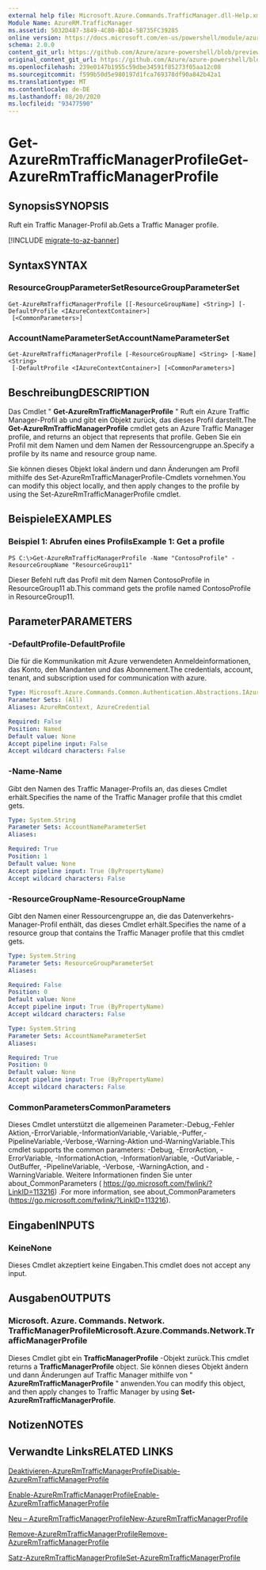 ```yaml
---
external help file: Microsoft.Azure.Commands.TrafficManager.dll-Help.xml
Module Name: AzureRM.TrafficManager
ms.assetid: 5032D487-3849-4C80-BD14-5B735FC39285
online version: https://docs.microsoft.com/en-us/powershell/module/azurerm.trafficmanager/get-azurermtrafficmanagerprofile
schema: 2.0.0
content_git_url: https://github.com/Azure/azure-powershell/blob/preview/src/ResourceManager/TrafficManager/Commands.TrafficManager2/help/Get-AzureRmTrafficManagerProfile.md
original_content_git_url: https://github.com/Azure/azure-powershell/blob/preview/src/ResourceManager/TrafficManager/Commands.TrafficManager2/help/Get-AzureRmTrafficManagerProfile.md
ms.openlocfilehash: 239e0147b1955c59dbe34591f85273f05aa12c08
ms.sourcegitcommit: f599b50d5e980197d1fca769378df90a842b42a1
ms.translationtype: MT
ms.contentlocale: de-DE
ms.lasthandoff: 08/20/2020
ms.locfileid: "93477590"
---
```

# <span data-ttu-id="2aaef-101">Get-AzureRmTrafficManagerProfile</span><span class="sxs-lookup"><span data-stu-id="2aaef-101">Get-AzureRmTrafficManagerProfile</span></span>

## <span data-ttu-id="2aaef-102">Synopsis</span><span class="sxs-lookup"><span data-stu-id="2aaef-102">SYNOPSIS</span></span>
<span data-ttu-id="2aaef-103">Ruft ein Traffic Manager-Profil ab.</span><span class="sxs-lookup"><span data-stu-id="2aaef-103">Gets a Traffic Manager profile.</span></span>

[!INCLUDE [migrate-to-az-banner](../../includes/migrate-to-az-banner.md)]

## <span data-ttu-id="2aaef-104">Syntax</span><span class="sxs-lookup"><span data-stu-id="2aaef-104">SYNTAX</span></span>

### <span data-ttu-id="2aaef-105">ResourceGroupParameterSet</span><span class="sxs-lookup"><span data-stu-id="2aaef-105">ResourceGroupParameterSet</span></span>
```
Get-AzureRmTrafficManagerProfile [[-ResourceGroupName] <String>] [-DefaultProfile <IAzureContextContainer>]
 [<CommonParameters>]
```

### <span data-ttu-id="2aaef-106">AccountNameParameterSet</span><span class="sxs-lookup"><span data-stu-id="2aaef-106">AccountNameParameterSet</span></span>
```
Get-AzureRmTrafficManagerProfile [-ResourceGroupName] <String> [-Name] <String>
 [-DefaultProfile <IAzureContextContainer>] [<CommonParameters>]
```

## <span data-ttu-id="2aaef-107">Beschreibung</span><span class="sxs-lookup"><span data-stu-id="2aaef-107">DESCRIPTION</span></span>
<span data-ttu-id="2aaef-108">Das Cmdlet " **Get-AzureRmTrafficManagerProfile** " Ruft ein Azure Traffic Manager-Profil ab und gibt ein Objekt zurück, das dieses Profil darstellt.</span><span class="sxs-lookup"><span data-stu-id="2aaef-108">The **Get-AzureRmTrafficManagerProfile** cmdlet gets an Azure Traffic Manager profile, and returns an object that represents that profile.</span></span>
<span data-ttu-id="2aaef-109">Geben Sie ein Profil mit dem Namen und dem Namen der Ressourcengruppe an.</span><span class="sxs-lookup"><span data-stu-id="2aaef-109">Specify a profile by its name and resource group name.</span></span>

<span data-ttu-id="2aaef-110">Sie können dieses Objekt lokal ändern und dann Änderungen am Profil mithilfe des Set-AzureRmTrafficManagerProfile-Cmdlets vornehmen.</span><span class="sxs-lookup"><span data-stu-id="2aaef-110">You can modify this object locally, and then apply changes to the profile by using the Set-AzureRmTrafficManagerProfile cmdlet.</span></span>

## <span data-ttu-id="2aaef-111">Beispiele</span><span class="sxs-lookup"><span data-stu-id="2aaef-111">EXAMPLES</span></span>

### <span data-ttu-id="2aaef-112">Beispiel 1: Abrufen eines Profils</span><span class="sxs-lookup"><span data-stu-id="2aaef-112">Example 1: Get a profile</span></span>
```
PS C:\>Get-AzureRmTrafficManagerProfile -Name "ContosoProfile" -ResourceGroupName "ResourceGroup11"
```

<span data-ttu-id="2aaef-113">Dieser Befehl ruft das Profil mit dem Namen ContosoProfile in ResourceGroup11 ab.</span><span class="sxs-lookup"><span data-stu-id="2aaef-113">This command gets the profile named ContosoProfile in ResourceGroup11.</span></span>

## <span data-ttu-id="2aaef-114">Parameter</span><span class="sxs-lookup"><span data-stu-id="2aaef-114">PARAMETERS</span></span>

### <span data-ttu-id="2aaef-115">-DefaultProfile</span><span class="sxs-lookup"><span data-stu-id="2aaef-115">-DefaultProfile</span></span>
<span data-ttu-id="2aaef-116">Die für die Kommunikation mit Azure verwendeten Anmeldeinformationen, das Konto, den Mandanten und das Abonnement.</span><span class="sxs-lookup"><span data-stu-id="2aaef-116">The credentials, account, tenant, and subscription used for communication with azure.</span></span>

```yaml
Type: Microsoft.Azure.Commands.Common.Authentication.Abstractions.IAzureContextContainer
Parameter Sets: (All)
Aliases: AzureRmContext, AzureCredential

Required: False
Position: Named
Default value: None
Accept pipeline input: False
Accept wildcard characters: False
```

### <span data-ttu-id="2aaef-117">-Name</span><span class="sxs-lookup"><span data-stu-id="2aaef-117">-Name</span></span>
<span data-ttu-id="2aaef-118">Gibt den Namen des Traffic Manager-Profils an, das dieses Cmdlet erhält.</span><span class="sxs-lookup"><span data-stu-id="2aaef-118">Specifies the name of the Traffic Manager profile that this cmdlet gets.</span></span>

```yaml
Type: System.String
Parameter Sets: AccountNameParameterSet
Aliases:

Required: True
Position: 1
Default value: None
Accept pipeline input: True (ByPropertyName)
Accept wildcard characters: False
```

### <span data-ttu-id="2aaef-119">-ResourceGroupName</span><span class="sxs-lookup"><span data-stu-id="2aaef-119">-ResourceGroupName</span></span>
<span data-ttu-id="2aaef-120">Gibt den Namen einer Ressourcengruppe an, die das Datenverkehrs-Manager-Profil enthält, das dieses Cmdlet erhält.</span><span class="sxs-lookup"><span data-stu-id="2aaef-120">Specifies the name of a resource group that contains the Traffic Manager profile that this cmdlet gets.</span></span>

```yaml
Type: System.String
Parameter Sets: ResourceGroupParameterSet
Aliases:

Required: False
Position: 0
Default value: None
Accept pipeline input: True (ByPropertyName)
Accept wildcard characters: False
```

```yaml
Type: System.String
Parameter Sets: AccountNameParameterSet
Aliases:

Required: True
Position: 0
Default value: None
Accept pipeline input: True (ByPropertyName)
Accept wildcard characters: False
```

### <span data-ttu-id="2aaef-121">CommonParameters</span><span class="sxs-lookup"><span data-stu-id="2aaef-121">CommonParameters</span></span>
<span data-ttu-id="2aaef-122">Dieses Cmdlet unterstützt die allgemeinen Parameter:-Debug,-Fehler Aktion,-ErrorVariable,-InformationVariable,-Variable,-Puffer,-PipelineVariable,-Verbose,-Warning-Aktion und-WarningVariable.</span><span class="sxs-lookup"><span data-stu-id="2aaef-122">This cmdlet supports the common parameters: -Debug, -ErrorAction, -ErrorVariable, -InformationAction, -InformationVariable, -OutVariable, -OutBuffer, -PipelineVariable, -Verbose, -WarningAction, and -WarningVariable.</span></span> <span data-ttu-id="2aaef-123">Weitere Informationen finden Sie unter about_CommonParameters ( https://go.microsoft.com/fwlink/?LinkID=113216) .</span><span class="sxs-lookup"><span data-stu-id="2aaef-123">For more information, see about_CommonParameters (https://go.microsoft.com/fwlink/?LinkID=113216).</span></span>

## <span data-ttu-id="2aaef-124">Eingaben</span><span class="sxs-lookup"><span data-stu-id="2aaef-124">INPUTS</span></span>

### <span data-ttu-id="2aaef-125">Keine</span><span class="sxs-lookup"><span data-stu-id="2aaef-125">None</span></span>
<span data-ttu-id="2aaef-126">Dieses Cmdlet akzeptiert keine Eingaben.</span><span class="sxs-lookup"><span data-stu-id="2aaef-126">This cmdlet does not accept any input.</span></span>

## <span data-ttu-id="2aaef-127">Ausgaben</span><span class="sxs-lookup"><span data-stu-id="2aaef-127">OUTPUTS</span></span>

### <span data-ttu-id="2aaef-128">Microsoft. Azure. Commands. Network. TrafficManagerProfile</span><span class="sxs-lookup"><span data-stu-id="2aaef-128">Microsoft.Azure.Commands.Network.TrafficManagerProfile</span></span>
<span data-ttu-id="2aaef-129">Dieses Cmdlet gibt ein **TrafficManagerProfile** -Objekt zurück.</span><span class="sxs-lookup"><span data-stu-id="2aaef-129">This cmdlet returns a **TrafficManagerProfile** object.</span></span>
<span data-ttu-id="2aaef-130">Sie können dieses Objekt ändern und dann Änderungen auf Traffic Manager mithilfe von " **AzureRmTrafficManagerProfile** " anwenden.</span><span class="sxs-lookup"><span data-stu-id="2aaef-130">You can modify this object, and then apply changes to Traffic Manager by using **Set-AzureRmTrafficManagerProfile**.</span></span>

## <span data-ttu-id="2aaef-131">Notizen</span><span class="sxs-lookup"><span data-stu-id="2aaef-131">NOTES</span></span>

## <span data-ttu-id="2aaef-132">Verwandte Links</span><span class="sxs-lookup"><span data-stu-id="2aaef-132">RELATED LINKS</span></span>

[<span data-ttu-id="2aaef-133">Deaktivieren-AzureRmTrafficManagerProfile</span><span class="sxs-lookup"><span data-stu-id="2aaef-133">Disable-AzureRmTrafficManagerProfile</span></span>](./Disable-AzureRmTrafficManagerProfile.md)

[<span data-ttu-id="2aaef-134">Enable-AzureRmTrafficManagerProfile</span><span class="sxs-lookup"><span data-stu-id="2aaef-134">Enable-AzureRmTrafficManagerProfile</span></span>](./Enable-AzureRmTrafficManagerProfile.md)

[<span data-ttu-id="2aaef-135">Neu – AzureRmTrafficManagerProfile</span><span class="sxs-lookup"><span data-stu-id="2aaef-135">New-AzureRmTrafficManagerProfile</span></span>](./New-AzureRmTrafficManagerProfile.md)

[<span data-ttu-id="2aaef-136">Remove-AzureRmTrafficManagerProfile</span><span class="sxs-lookup"><span data-stu-id="2aaef-136">Remove-AzureRmTrafficManagerProfile</span></span>](./Remove-AzureRmTrafficManagerProfile.md)

[<span data-ttu-id="2aaef-137">Satz-AzureRmTrafficManagerProfile</span><span class="sxs-lookup"><span data-stu-id="2aaef-137">Set-AzureRmTrafficManagerProfile</span></span>](./Set-AzureRmTrafficManagerProfile.md)


